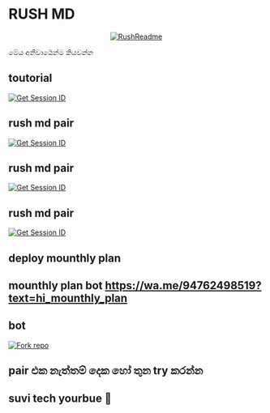 # RUSH MD

<p align="center">
  <a href="https://github.com/Rush-techmd"><img src="http://readme-typing-svg.herokuapp.com?color=red&center=true&vCenter=true&multiline=false&lines=Rush-MD+MultiDevice;Developed+by+Rush;Give+star+and+forks+this+Repo+🌟" alt="RushReadme"></a>
</p>
මේය අනිවාර්‍යෙන්ම කියවන්න 


## toutorial
<a href='https://youtu.be/sOXPWPHM32w?si=8isXzXmpGQxHMxAL' target="_blank"><img alt='Get Session ID' src='https://img.shields.io/badge/toutorial-black?style=for-the-badge&logo=opencv&logoColor=red'/></a>

## rush md pair
<a href='https://fx-session-o6in.onrender.com/' target="_blank"><img alt='Get Session ID' src='https://img.shields.io/badge/Click here to get your session id-black?style=for-the-badge&logo=opencv&logoColor=red'/></a>
## rush md pair 
<a href='https://rushmdpair.osc-fr1.scalingo.io/code' target="_blank"><img alt='Get Session ID' src='https://img.shields.io/badge/Click here to get your session id-green?style=for-the-badge&logo=opencv&logoColor=red'/></a>

## rush md pair
<a href='https://lite-session-7ldi.onrender.com/code' target="_blank"><img alt='Get Session ID' src='https://img.shields.io/badge/Click here to get your session id-green?style=for-the-badge&logo=opencv&logoColor=red'/></a>

## deploy mounthly plan
## mounthly plan bot  https://wa.me/94762498519?text=hi_mounthly_plan



## bot

<a href='https://github.com/Rush-techmd/Rush-md/fork' target="_blank"><img alt='Fork repo' src='https://img.shields.io/badge/Fork This Repo-blue?style=for-the-badge&logo=git&logoColor=white'/></a>

## pair එක නැත්තම් දෙක හෝ තුන try කරන්න
## suvi tech yourbue 🔔








